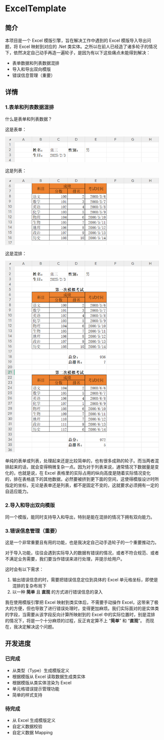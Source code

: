 # ExcelTemplate

## 简介

本项目是一个 Excel 模版引擎，旨在解决工作中遇到的 Excel 模版导入导出问题，将 Excel 映射到对应的 .Net 类实体。之所以在前人已经造了诸多轮子的情况下，依然决定自己动手再造一遍轮子，是因为有以下这些痛点未能得到解决：

- 表单数据和列表数据混排
- 导入和导出双向模版
- 错误信息管理（重要）

## 详情
### 1.表单和列表数据混排

什么是表单和列表数据？

这是表单：

![](docs/images/image.png)

这是列表：

![](docs/images/image-1.png)

这是混排：

![](docs/images/image-2.png)

单纯的表单或列表，处理起来还是比较简单的，也有很多成熟的轮子。而当两者混排起来的话，就会变得稍微复杂一点。因为对于列表来说，通常情况下数据量是变化的，也就是说，在 Excel 表格里的实际占用的纵向高度是随着实际情况变化的，排在表格底下的其他数据，必然要被挤到更下面的空间，这使得模版设计时所指定的坐标，无论是表单还是列表，都不是固定不变的，这就要求必须拥有一定的自适应能力。

### 2.导入和导出双向模版

同一个模版，能同时支持导入和导出，特别是能在混排的情况下拥有双向能力。

### 3.错误信息管理（重要）

这是一个非常重要且有用的功能，也是我决定自己动手造轮子的一个重要推动力。

对于导入功能，往往会遇到实际导入的数据有错误的情况，或者不符合规范、或者不满足业务需要，我们要当作错误来进行处理，并提示给用户。

这时会有以下需求：

1. 输出错误信息的时，需要把错误信息定位到具体的 Excel 单元格坐标，即使是混排的复杂布局下
2. 以一种 **简单** 且 **直观** 的方式进行错误信息的录入

我在使用模版引擎把 Excel 映射到类实体后，不需要手动操作 Excel，这带来了极大的方便，但也导致了进行错误处理时，变得更加麻烦。我们实际面对的是实体类的字段，当需要从该字段反向计算所映射到的 Excel 中的实际位置时，别是混排的情况下，将是一个十分麻烦的过程，反正肯定算不上 “**简单**” 和 “**直观**”。
而现在，我决定解决这个问题。

## 开发进度
### 已完成

- 从类型（Type）生成模版定义
- 根据模版从 Excel 读取数据生成类实体
- 根据模版从类实体渲染为 Excel
- 单元格错误提示管理功能
- 简单的样式支持

### 待完成

- 从 Excel 生成模版定义
- 自定义数据校验
- 自定义数据 Mapping
